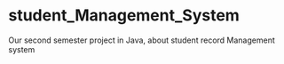# student_Management_System
Our second semester project in Java, about student record Management  system 
